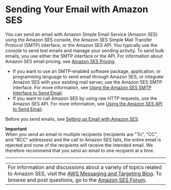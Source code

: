 # Sending Your Email with Amazon SES<a name="choose-email-sending-method"></a>

You can send an email with Amazon Simple Email Service \(Amazon SES\) using the Amazon SES console, the Amazon SES Simple Mail Transfer Protocol \(SMTP\) interface, or the Amazon SES API\. You typically use the console to send test emails and manage your sending activity\. To send bulk emails, you use either the SMTP interface or the API\. For information about Amazon SES email pricing, see [Amazon SES Pricing](https://aws.amazon.com/ses/pricing)\.
+ If you want to use an SMTP\-enabled software package, application, or programming language to send email through Amazon SES, or integrate Amazon SES with your existing mail server, use the Amazon SES SMTP interface\. For more information, see [Using the Amazon SES SMTP Interface to Send Email](send-email-smtp.md)\.
+ If you want to call Amazon SES by using raw HTTP requests, use the Amazon SES API\. For more information, see [Using the Amazon SES API to Send Email](send-email-api.md)\.

Before you send emails, see [Setting up Email with Amazon SES](setting-up-email.md)\.

**Important**  
When you send an email to multiple recipients \(recipients are "To", "CC", and "BCC" addresses\) and the call to Amazon SES fails, the entire email is rejected and none of the recipients will receive the intended email\. We therefore recommend that you send an email to one recipient at a time\.


****  

|  | 
| --- |
| For information and discussions about a variety of topics related to Amazon SES, visit the [AWS Messaging and Targeting Blog](https://aws.amazon.com//blogs/messaging-and-targeting/)\. To browse and post questions, go to the [Amazon SES Forum](https://forums.aws.amazon.com/forum.jspa?forumID=90)\. | 